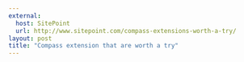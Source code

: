 ```yaml
---
external:
  host: SitePoint
  url: http://www.sitepoint.com/compass-extensions-worth-a-try/
layout: post
title: "Compass extension that are worth a try"
---
```

